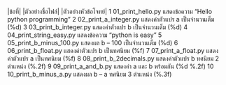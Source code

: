 |ข้อที่|	    |ตัวอย่างชื่อไฟล์|	          |ตัวอย่างหัวข้อโจทย์|
  1	    01_print_hello.py	        แสดงข้อความ “Hello python programming”
  2	    02_print_a_integer.py	    แสดงค่าตัวแปร a เป็นจำนวนเต็ม (%d)
  3	    03_print_b_integer.py	    แสดงค่าตัวแปร b เป็นจำนวนเต็ม (%d)
  4	    04_print_string_easy.py	  แสดงข้อความ “python is easy”
  5	    05_print_b_minus_100.py	  แสดงผล b – 100 เป็นจำนวนเต็ม (%d)
  6	    06_print_b_float.py	      แสดงค่าตัวแปร b เป็นทศนิยม (%f)
  7	    07_print_a_float.py	      แสดงค่าตัวแปร a เป็นทศนิยม (%f)
  8	    08_print_b_2decimals.py	  แสดงค่าตัวแปร b ทศนิยม 2 ตำแหน่ง (%.2f)
  9	    09_print_a_and_b.py	      แสดงค่า a และ b พร้อมกัน (%d %.2f)
  10	  10_print_b_minus_a.py	    แสดงผล b – a ทศนิยม 3 ตำแหน่ง (%.3f)
